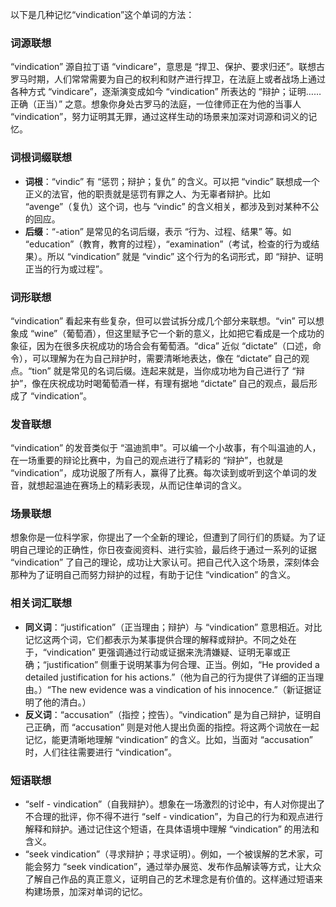 以下是几种记忆“vindication”这个单词的方法：

### 词源联想
“vindication” 源自拉丁语 “vindicare”，意思是 “捍卫、保护、要求归还”。联想古罗马时期，人们常常需要为自己的权利和财产进行捍卫，在法庭上或者战场上通过各种方式 “vindicare”，逐渐演变成如今 “vindication” 所表达的 “辩护；证明……正确（正当）” 之意。想象你身处古罗马的法庭，一位律师正在为他的当事人 “vindication”，努力证明其无罪，通过这样生动的场景来加深对词源和词义的记忆。

### 词根词缀联想
 - **词根**：“vindic” 有 “惩罚；辩护；复仇” 的含义。可以把 “vindic” 联想成一个正义的法官，他的职责就是惩罚有罪之人、为无辜者辩护。比如 “avenge”（复仇）这个词，也与 “vindic” 的含义相关，都涉及到对某种不公的回应。
 - **后缀**：“-ation” 是常见的名词后缀，表示 “行为、过程、结果” 等。如 “education”（教育，教育的过程），“examination”（考试，检查的行为或结果）。所以 “vindication” 就是 “vindic” 这个行为的名词形式，即 “辩护、证明正当的行为或过程”。

### 词形联想
“vindication” 看起来有些复杂，但可以尝试拆分成几个部分来联想。“vin” 可以想象成 “wine”（葡萄酒），但这里赋予它一个新的意义，比如把它看成是一个成功的象征，因为在很多庆祝成功的场合会有葡萄酒。“dica” 近似 “dictate”（口述，命令），可以理解为在为自己辩护时，需要清晰地表达，像在 “dictate” 自己的观点。“tion” 就是常见的名词后缀。连起来就是，当你成功地为自己进行了 “辩护”，像在庆祝成功时喝葡萄酒一样，有理有据地 “dictate” 自己的观点，最后形成了 “vindication”。

### 发音联想
“vindication” 的发音类似于 “温迪凯申”。可以编一个小故事，有个叫温迪的人，在一场重要的辩论比赛中，为自己的观点进行了精彩的 “辩护”，也就是 “vindication”，成功说服了所有人，赢得了比赛。每次读到或听到这个单词的发音，就想起温迪在赛场上的精彩表现，从而记住单词的含义。

### 场景联想
想象你是一位科学家，你提出了一个全新的理论，但遭到了同行们的质疑。为了证明自己理论的正确性，你日夜查阅资料、进行实验，最后终于通过一系列的证据 “vindication” 了自己的理论，成功让大家认可。把自己代入这个场景，深刻体会那种为了证明自己而努力辩护的过程，有助于记住 “vindication” 的含义。

### 相关词汇联想
 - **同义词**：“justification”（正当理由；辩护）与 “vindication” 意思相近。对比记忆这两个词，它们都表示为某事提供合理的解释或辩护。不同之处在于，“vindication” 更强调通过行动或证据来洗清嫌疑、证明无辜或正确；“justification” 侧重于说明某事为何合理、正当。例如，“He provided a detailed justification for his actions.”（他为自己的行为提供了详细的正当理由。）“The new evidence was a vindication of his innocence.”（新证据证明了他的清白。）
 - **反义词**：“accusation”（指控；控告）。“vindication” 是为自己辩护，证明自己正确，而 “accusation” 则是对他人提出负面的指控。将这两个词放在一起记忆，能更清晰地理解 “vindication” 的含义。比如，当面对 “accusation” 时，人们往往需要进行 “vindication”。

### 短语联想
 - “self - vindication”（自我辩护）。想象在一场激烈的讨论中，有人对你提出了不合理的批评，你不得不进行 “self - vindication”，为自己的行为和观点进行解释和辩护。通过记住这个短语，在具体语境中理解 “vindication” 的用法和含义。
 - “seek vindication”（寻求辩护；寻求证明）。例如，一个被误解的艺术家，可能会努力 “seek vindication”，通过举办展览、发布作品解读等方式，让大众了解自己作品的真正意义，证明自己的艺术理念是有价值的。这样通过短语来构建场景，加深对单词的记忆。 